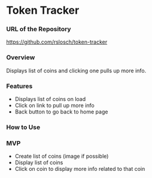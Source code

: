 # Token Tracker

### URL of the Repository
https://github.com/rslosch/token-tracker

### Overview
Displays list of coins and clicking one pulls up more info.


### Features
* Displays list of coins on load
* Click on link to pull up more info
* Back button to go back to home page

### How to Use


### MVP
* Create list of coins (image if possible)
* Display list of coins
* Click on coin to display more info related to that coin